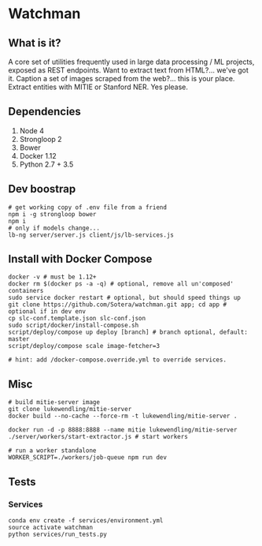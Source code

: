 # Watchman

## What is it?

A core set of utilities frequently used in large data processing / ML projects, exposed as REST endpoints. Want to extract text from HTML?... we've got it. Caption a set of images scraped from the web?... this is your place. Extract entities with MITIE or Stanford NER. Yes please.

## Dependencies

1. Node 4
1. Strongloop 2
1. Bower
1. Docker 1.12
1. Python 2.7 + 3.5

## Dev boostrap

```
# get working copy of .env file from a friend
npm i -g strongloop bower
npm i
# only if models change...
lb-ng server/server.js client/js/lb-services.js
```

## Install with Docker Compose

```
docker -v # must be 1.12+
docker rm $(docker ps -a -q) # optional, remove all un'composed' containers
sudo service docker restart # optional, but should speed things up
git clone https://github.com/Sotera/watchman.git app; cd app # optional if in dev env
cp slc-conf.template.json slc-conf.json
sudo script/docker/install-compose.sh
script/deploy/compose up deploy [branch] # branch optional, default: master
script/deploy/compose scale image-fetcher=3

# hint: add /docker-compose.override.yml to override services.
```

## Misc

```
# build mitie-server image
git clone lukewendling/mitie-server
docker build --no-cache --force-rm -t lukewendling/mitie-server .

docker run -d -p 8888:8888 --name mitie lukewendling/mitie-server
./server/workers/start-extractor.js # start workers
```

```
# run a worker standalone
WORKER_SCRIPT=./workers/job-queue npm run dev
```

## Tests

### Services

```
conda env create -f services/environment.yml
source activate watchman
python services/run_tests.py
```
